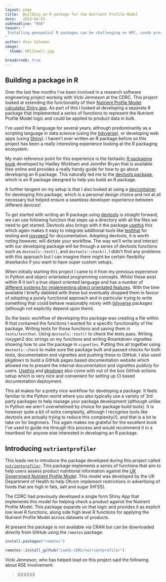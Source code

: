```yaml
---
layout: page
title:  Building an R package for the Nutrient Profile Model
date:   2023-04-25
subheadline: "RSE"
teaser: "
 Installing geospatial R packages can be challenging on HPC, conda provides on possible solution to this problem.
"
author: Alex Coleman
image:
  thumb: HPC3small.jpg

breadcrumb: true
---
```


## Building a package in R

Over the last few months I’ve been involved in a research software engineering
project working with Vicki Jenneson at the CDRC. This project looked at
extending the functionality of their [Nutrient Profile Model calculator Shiny
app](https://npmcalculator.cdrc.ac.uk/). As part of this I looked at developing
a separate R package that implemented a series of functions to represent the
Nutrient Profile Model logic and could be applied to product data in bulk.
 
I’ve used the R language for several years, although predominantly as a scripting
language in data science (using the [tidyverse](https://www.tidyverse.org/)), or
developing web apps (using [Shiny](https://shiny.rstudio.com/)). I haven’t ever
written an R package before so this project has been a really interesting
experience looking at the R packaging ecosystem. 

My main reference point for this experience is the fantastic [R packaging
book](https://r-pkgs.org/) developed by Hadley Wickham and Jennifer Bryan that
is available free online and provides a really handy guide for how to go about
developing an R package. This naturally led me to the [devtools
package](https://devtools.r-lib.org/), which is an R package designed to help
you build an R package.

A further tangent on my setup is that I also looked at using a
[devcontainer](https://code.visualstudio.com/docs/devcontainers/containers) for
developing this package, which is a personal design choice and not at all
necessary but helped ensure a seamless developer experience between different
devices!

To get started with writing an R package using
[devtools](https://devtools.r-lib.org/) is straight forward, we can use
following function that steps up a directory with all the files we need
to get started. Devtools also brings with it the package
[usethis](https://usethis.r-lib.org/) this which again makes it easy to
integrate additional tools like [testthat](https://testthat.r-lib.org/) for testing and
[roxygen2](https://roxygen2.r-lib.org/) for documentation. Adopting devtools, it
is worth noting however, will dictate your workflow. The way we’ll write and
interact with our developing package will be through a series of devtools
functions such as `devtools::test()`, and `devtools::check()`. I didn’t find any
problems with this approach but I can imagine there might be certain flexibility
drawbacks if you want to have super custom setups.

When initially starting this project I came to it from my previous experience in
Python and object orientated programming concepts. Whilst these exist within R
it isn’t a true object oriented language and has a number of [different systems
for implementing object orientated features](https://adv-r.hadley.nz/oo.html).
With the time available I briefly dabbled with these but eventually dropped them
in favour of adopting a purely functional approach and in particular trying to
write something that could behave reasonably nicely with
[tidyverse](https://www.tidyverse.org/) packages (although not explicitly depend
upon them).

So the basic workflow of developing this package was creating a file within R
that contained the functions I wanted for a specific functionality of the
package. Writing tests for those functions and saving them in `tests/testthat`.
Using `devtools::test()` to check the tests pass. Writing roxygen2 doc strings on
my functions and writing Rmarkdown vignettes showing how to use the package in
`vignettes`. Putting this all together using `devtools::check` to make sure the
package built and passed checks for both tests, documentation and vignettes and
pushing these to GitHub. I also used pkgdown to build a GitHub pages based
documentation website which allowed me to present the internal documentation and
vignettes publicly for users. [Usethis](https://usethis.r-lib.org/) and
[pkgdown](https://pkgdown.r-lib.org/) also come with out of the box GitHub
actions setup which is very nice and convenient for setting up CI based
documentation deployment. 

This all makes for a pretty nice workflow for developing a package. It feels
familiar to the Python world where you also typically use a variety of 3rd party
packages to help manage your package development (although unlike in Python we
aren't overwhelmed by choice for package build tools). It is however quite a bit of
extra complexity, although I recognise tools like devtools are actually trying
to reduce this complexity(!), and that is a lot to take on for beginners. This
again makes me grateful for the excellent book I've used to guide me through
this process and would recommend it in a heartbeat for anyone else interested in
developing an R package.

## Introducing `nutrientprofiler`

This leads me to introduce the package developed during this project called
[`nutrientprofiler`](https://github.com/Leeds-CDRC/nutrientprofiler/). This
package implements a series of functions that aim to help users assess product
nutritional information against the [UK Government Nutrient Profile
Model](https://www.gov.uk/government/publications/the-nutrient-profiling-model).
This model was developed by the UK Department of Health to help Ofcom
implement restrictions in advertising of foods that are high in fats, salt and
sugar (HFSS). 

The CDRC had previously developed a single form Shiny App that implements this
model for helping check a product against the Nutrient Profile Model. This
package expands on that logic and provides it as explicit low level R functions,
along side high level R functions for applying the Nutrient Profile Model across
datasets of products.

At present the package is not available via CRAN but can be downloaded directly
from GitHub using the `remotes` package:

```R
install.packages("remotes")

remotes::install_github("Leeds-CDRC/nutrientprofiler")
```

Vicki Jenneson, who has helped lead on this project said the following about RSE
involvement: 
> XXXXXX